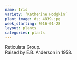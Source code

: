 ```yaml
---
name: Iris
variety: ‘Katherine Hodgkin’
plant_image: dsc_4839.jpg
week_starting: 2016-01-28
layout: plants 
categories: plants 
---
```

Reticulata Group.<br />Raised by E.B. Anderson in 1958.